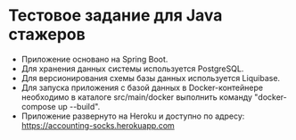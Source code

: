 # Тестовое задание для Java стажеров


* Приложение основано на Spring Boot.
* Для хранения данных системы используется PostgreSQL.
* Для версионирования схемы базы данных используется Liquibase.
* Для запуска приложения с базой данных в Docker-контейнере необходимо в каталоге src/main/docker выполнить команду "docker-compose up --build".
* Приложение развернуто на Heroku и доступно по адресу: https://accounting-socks.herokuapp.com

